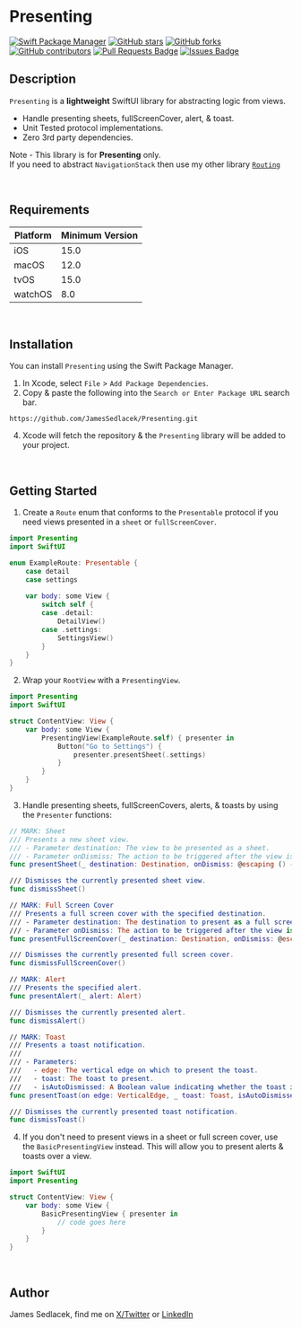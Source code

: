 # Presenting

[![Swift Package Manager](https://img.shields.io/badge/Swift%20Package%20Manager-compatible-brightgreen.svg)](https://github.com/apple/swift-package-manager)
[![GitHub stars](https://img.shields.io/github/stars/JamesSedlacek/Presenting.svg)](https://github.com/JamesSedlacek/Presenting/stargazers)
[![GitHub forks](https://img.shields.io/github/forks/JamesSedlacek/Presenting.svg?color=blue)](https://github.com/JamesSedlacek/Presenting/network)
[![GitHub contributors](https://img.shields.io/github/contributors/JamesSedlacek/Presenting.svg?color=blue)](https://github.com/JamesSedlacek/Presenting/network)
<a href="https://github.com/JamesSedlacek/Presenting/pulls"><img src="https://img.shields.io/github/issues-pr/JamesSedlacek/Presenting" alt="Pull Requests Badge"/></a>
<a href="https://github.com/JamesSedlacek/Presenting/issues"><img src="https://img.shields.io/github/issues/JamesSedlacek/Presenting" alt="Issues Badge"/></a>

## Description

`Presenting` is a **lightweight** SwiftUI library for abstracting logic from views.
- Handle presenting sheets, fullScreenCover, alert, & toast.
- Unit Tested protocol implementations.
- Zero 3rd party dependencies.

Note - This library is for **Presenting** only. <br>
If you need to abstract `NavigationStack` then use my other library [`Routing`](https://github.com/JamesSedlacek/Routing)

<br>

## Requirements

| Platform | Minimum Version |
|----------|-----------------|
| iOS      | 15.0            |
| macOS    | 12.0            |
| tvOS     | 15.0            |
| watchOS  | 8.0             |

<br>

## Installation

You can install `Presenting` using the Swift Package Manager.

1. In Xcode, select `File` > `Add Package Dependencies`.
2. Copy & paste the following into the `Search or Enter Package URL` search bar.
```
https://github.com/JamesSedlacek/Presenting.git
```
4. Xcode will fetch the repository & the `Presenting` library will be added to your project.

<br>

## Getting Started

1. Create a `Route` enum that conforms to the `Presentable` protocol
if you need views presented in a `sheet` or `fullScreenCover`. 

``` swift
import Presenting
import SwiftUI

enum ExampleRoute: Presentable {
    case detail
    case settings
    
    var body: some View {
        switch self {
        case .detail:
            DetailView()
        case .settings:
            SettingsView()
        }
    }
}
```

2. Wrap your `RootView` with a `PresentingView`. 

``` swift
import Presenting
import SwiftUI

struct ContentView: View {
    var body: some View {
        PresentingView(ExampleRoute.self) { presenter in
            Button("Go to Settings") {
                presenter.presentSheet(.settings)
            }
        }
    }
}
```

3. Handle presenting sheets, fullScreenCovers, alerts, & toasts
by using the `Presenter` functions:

```swift
// MARK: Sheet
/// Presents a new sheet view.
/// - Parameter destination: The view to be presented as a sheet.
/// - Parameter onDismiss: The action to be triggered after the view is dismissed.
func presentSheet(_ destination: Destination, onDismiss: @escaping () -> Void)

/// Dismisses the currently presented sheet view.
func dismissSheet()

// MARK: Full Screen Cover
/// Presents a full screen cover with the specified destination.
/// - Parameter destination: The destination to present as a full screen cover.
/// - Parameter onDismiss: The action to be triggered after the view is dismissed.
func presentFullScreenCover(_ destination: Destination, onDismiss: @escaping () -> Void)

/// Dismisses the currently presented full screen cover.
func dismissFullScreenCover()

// MARK: Alert
/// Presents the specified alert.
func presentAlert(_ alert: Alert)

/// Dismisses the currently presented alert.
func dismissAlert()

// MARK: Toast
/// Presents a toast notification.
///
/// - Parameters:
///   - edge: The vertical edge on which to present the toast.
///   - toast: The toast to present.
///   - isAutoDismissed: A Boolean value indicating whether the toast is automatically dismissed.
func presentToast(on edge: VerticalEdge, _ toast: Toast, isAutoDismissed: Bool)

/// Dismisses the currently presented toast notification.
func dismissToast()
```

4. If you don't need to present views in a sheet or full screen cover, use the `BasicPresentingView` instead.
This will allow you to present alerts & toasts over a view.

``` swift
import SwiftUI
import Presenting

struct ContentView: View {
    var body: some View {
        BasicPresentingView { presenter in
            // code goes here
        }
    }
}
```

<br>

## Author

James Sedlacek, find me on [X/Twitter](https://twitter.com/jsedlacekjr) or [LinkedIn](https://www.linkedin.com/in/jamessedlacekjr/)
